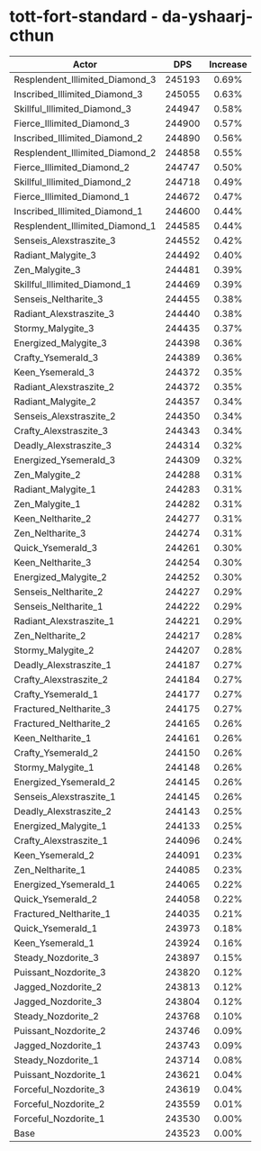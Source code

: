 # tott-fort-standard - da-yshaarj-cthun
| Actor | DPS | Increase |
|---|:---:|:---:|
|Resplendent_Illimited_Diamond_3|245193|0.69%|
|Inscribed_Illimited_Diamond_3|245055|0.63%|
|Skillful_Illimited_Diamond_3|244947|0.58%|
|Fierce_Illimited_Diamond_3|244900|0.57%|
|Inscribed_Illimited_Diamond_2|244890|0.56%|
|Resplendent_Illimited_Diamond_2|244858|0.55%|
|Fierce_Illimited_Diamond_2|244747|0.50%|
|Skillful_Illimited_Diamond_2|244718|0.49%|
|Fierce_Illimited_Diamond_1|244672|0.47%|
|Inscribed_Illimited_Diamond_1|244600|0.44%|
|Resplendent_Illimited_Diamond_1|244585|0.44%|
|Senseis_Alexstraszite_3|244552|0.42%|
|Radiant_Malygite_3|244492|0.40%|
|Zen_Malygite_3|244481|0.39%|
|Skillful_Illimited_Diamond_1|244469|0.39%|
|Senseis_Neltharite_3|244455|0.38%|
|Radiant_Alexstraszite_3|244440|0.38%|
|Stormy_Malygite_3|244435|0.37%|
|Energized_Malygite_3|244398|0.36%|
|Crafty_Ysemerald_3|244389|0.36%|
|Keen_Ysemerald_3|244372|0.35%|
|Radiant_Alexstraszite_2|244372|0.35%|
|Radiant_Malygite_2|244357|0.34%|
|Senseis_Alexstraszite_2|244350|0.34%|
|Crafty_Alexstraszite_3|244343|0.34%|
|Deadly_Alexstraszite_3|244314|0.32%|
|Energized_Ysemerald_3|244309|0.32%|
|Zen_Malygite_2|244288|0.31%|
|Radiant_Malygite_1|244283|0.31%|
|Zen_Malygite_1|244282|0.31%|
|Keen_Neltharite_2|244277|0.31%|
|Zen_Neltharite_3|244274|0.31%|
|Quick_Ysemerald_3|244261|0.30%|
|Keen_Neltharite_3|244254|0.30%|
|Energized_Malygite_2|244252|0.30%|
|Senseis_Neltharite_2|244227|0.29%|
|Senseis_Neltharite_1|244222|0.29%|
|Radiant_Alexstraszite_1|244221|0.29%|
|Zen_Neltharite_2|244217|0.28%|
|Stormy_Malygite_2|244207|0.28%|
|Deadly_Alexstraszite_1|244187|0.27%|
|Crafty_Alexstraszite_2|244184|0.27%|
|Crafty_Ysemerald_1|244177|0.27%|
|Fractured_Neltharite_3|244175|0.27%|
|Fractured_Neltharite_2|244165|0.26%|
|Keen_Neltharite_1|244161|0.26%|
|Crafty_Ysemerald_2|244150|0.26%|
|Stormy_Malygite_1|244148|0.26%|
|Energized_Ysemerald_2|244145|0.26%|
|Senseis_Alexstraszite_1|244145|0.26%|
|Deadly_Alexstraszite_2|244143|0.25%|
|Energized_Malygite_1|244133|0.25%|
|Crafty_Alexstraszite_1|244096|0.24%|
|Keen_Ysemerald_2|244091|0.23%|
|Zen_Neltharite_1|244085|0.23%|
|Energized_Ysemerald_1|244065|0.22%|
|Quick_Ysemerald_2|244058|0.22%|
|Fractured_Neltharite_1|244035|0.21%|
|Quick_Ysemerald_1|243973|0.18%|
|Keen_Ysemerald_1|243924|0.16%|
|Steady_Nozdorite_3|243897|0.15%|
|Puissant_Nozdorite_3|243820|0.12%|
|Jagged_Nozdorite_2|243813|0.12%|
|Jagged_Nozdorite_3|243804|0.12%|
|Steady_Nozdorite_2|243768|0.10%|
|Puissant_Nozdorite_2|243746|0.09%|
|Jagged_Nozdorite_1|243743|0.09%|
|Steady_Nozdorite_1|243714|0.08%|
|Puissant_Nozdorite_1|243621|0.04%|
|Forceful_Nozdorite_3|243619|0.04%|
|Forceful_Nozdorite_2|243559|0.01%|
|Forceful_Nozdorite_1|243530|0.00%|
|Base|243523|0.00%|
